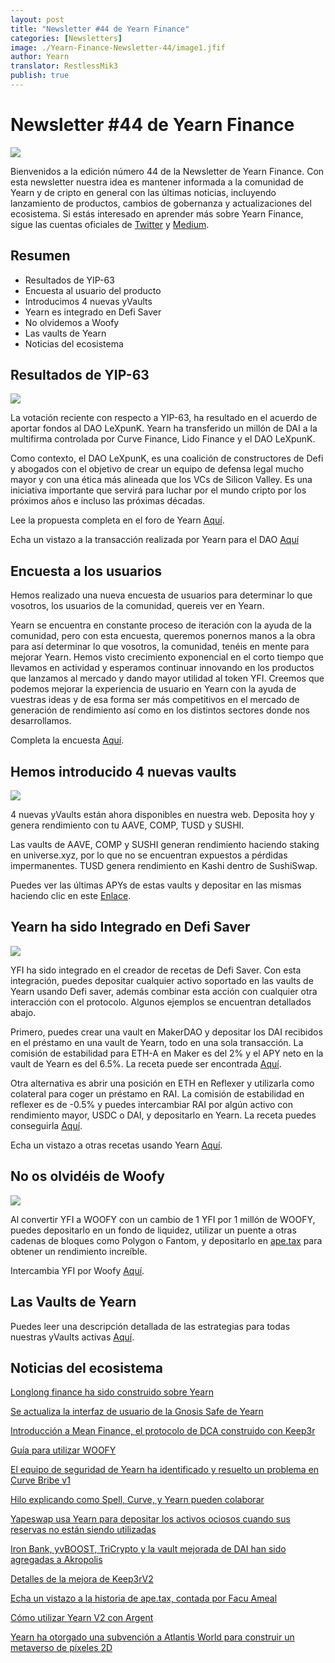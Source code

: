 ```yaml
---
layout: post
title: "Newsletter #44 de Yearn Finance"
categories: [Newsletters]
image: ./Yearn-Finance-Newsletter-44/image1.jfif
author: Yearn
translator: RestlessMik3
publish: true
---
```


# Newsletter #44 de Yearn Finance

![](image1.jfif)

Bienvenidos a la edición número 44 de la Newsletter de Yearn Finance. Con esta newsletter nuestra idea es mantener informada a la comunidad de Yearn y de cripto en general con las últimas noticias, incluyendo lanzamiento de productos, cambios de gobernanza y actualizaciones del ecosistema. Si estás interesado en aprender más sobre Yearn Finance, sigue las cuentas oficiales de [Twitter](https://twitter.com/iearnfinance) y [Medium](https://medium.com/iearn).

## **Resumen**

- Resultados de YIP-63
- Encuesta al usuario del producto
- Introducimos 4 nuevas yVaults
- Yearn es integrado en Defi Saver
- No olvidemos a Woofy
- Las vaults de Yearn
- Noticias del ecosistema

## **Resultados de YIP-63**

![](image2.jfif)

La votación reciente con respecto a YIP-63, ha resultado en el acuerdo de aportar fondos al DAO LeXpunK. Yearn ha transferido un millón de DAI a la multifirma controlada por Curve Finance, Lido Finance y el DAO LeXpunK.

Como contexto, el DAO LeXpunK, es una coalición de constructores de Defi y abogados con el objetivo de crear un equipo de defensa legal mucho mayor y con una ética más alineada que los VCs de Silicon Valley. Es una iniciativa importante que servirá para luchar por el mundo cripto por los próximos años e incluso las próximas décadas.

Lee la propuesta completa en el foro de Yearn [Aquí](https://gov.yearn.finance/t/yip-63-fund-builder-first-legal-activism-dao/11280).

Echa un vistazo a la transacción realizada por Yearn para el DAO [Aquí](https://etherscan.io/tx/0x0ec0fc55d6dc51b426a254bf2d6de138b1b9a1c3031f4ab3a7b39439fa004392)

## **Encuesta a los usuarios**

Hemos realizado una nueva encuesta de usuarios para determinar lo que vosotros, los usuarios de la comunidad, quereis ver en Yearn.

Yearn se encuentra en constante proceso de iteración con la ayuda de la comunidad, pero con esta encuesta, queremos ponernos manos a la obra para así determinar lo que vosotros, la comunidad, tenéis en mente para mejorar Yearn. Hemos visto crecimiento exponencial en el corto tiempo que llevamos en actividad y esperamos continuar innovando en los productos que lanzamos al mercado y dando mayor utilidad al token YFI. Creemos que podemos mejorar la experiencia de usuario en Yearn con la ayuda de vuestras ideas y de esa forma ser más competitivos en el mercado de generación de rendimiento así como en los distintos sectores donde nos desarrollamos.

Completa la encuesta [Aquí](https://yearnfinance.typeform.com/to/ojp3J8gn).

## **Hemos introducido 4 nuevas vaults**

![](image3.jfif)

4 nuevas yVaults están ahora disponibles en nuestra web. Deposita hoy y genera rendimiento con tu AAVE, COMP, TUSD y SUSHI.

Las vaults de AAVE, COMP y SUSHI generan rendimiento haciendo staking en universe.xyz, por lo que no se encuentran expuestos a pérdidas impermanentes. TUSD genera rendimiento en Kashi dentro de SushiSwap.

Puedes ver las últimas APYs de estas vaults y depositar en las mismas haciendo clic en este [Enlace](https://yearn.finance/vaults).

## **Yearn ha sido Integrado en Defi Saver**

![](image4.jfif)

YFI ha sido integrado en el creador de recetas de Defi Saver. Con esta integración, puedes depositar cualquier activo soportado en las vaults de Yearn usando Defi saver, además combinar esta acción con cualquier otra interacción con el protocolo. Algunos ejemplos se encuentran detallados abajo.

Primero, puedes crear una vault en MakerDAO y depositar los DAI recibidos en el préstamo en una vault de Yearn, todo en una sola transacción. La comisión de estabilidad para ETH-A en Maker es del 2% y el APY neto en la vault de Yearn es del 6.5%. La receta puede ser encontrada [Aquí](https://app.defisaver.com/recipes/create?recipe=V3JhcEV0aEFjdGlvbiwyMDtSZWZsZXhlck9wZW5TYWZlQWN0aW9uLEVUSC1BO1JlZmxleGVyU3VwcGx5QWN0aW9uLCQyLHJlY2lwZSxBbGwgYXZhaWxhYmxlO1JlZmxleGVyR2VuZXJhdGVBY3Rpb24sJDIsNjY2NixyZWNpcGU7U2VsbEFjdGlvbiwweDAzYWI0NTg2MzQ5MTBhYWQyMGVmNWYxYzhlZTk2ZjFkNmFjNTQ5MTkscmVjaXBlLDY2NjYsMHhBMGI4Njk5MWM2MjE4YjM2YzFkMTlENGEyZTlFYjBjRTM2MDZlQjQ4LHJlY2lwZSwxO1llYXJuU3VwcGx5QWN0aW9uLDB4QTBiODY5OTFjNjIxOGIzNmMxZDE5RDRhMmU5RWIwY0UzNjA2ZUI0OCxyZWNpcGUsQWxsIGF2YWlsYWJsZSx3YWxsZXQ%3D).

Otra alternativa es abrir una posición en ETH en Reflexer y utilizarla como colateral para coger un préstamo en RAI. La comisión de estabilidad en reflexer es de -0.5% y puedes intercambiar RAI por algún activo con rendimiento mayor, USDC o DAI, y depositarlo en Yearn. La receta puedes conseguirla [Aquí](https://app.defisaver.com/recipes/create?recipe=V3JhcEV0aEFjdGlvbiwyMDtSZWZsZXhlck9wZW5TYWZlQWN0aW9uLEVUSC1BO1JlZmxleGVyU3VwcGx5QWN0aW9uLCQyLHJlY2lwZSxBbGwgYXZhaWxhYmxlO1JlZmxleGVyR2VuZXJhdGVBY3Rpb24sJDIsNjY2NixyZWNpcGU7U2VsbEFjdGlvbiwweDAzYWI0NTg2MzQ5MTBhYWQyMGVmNWYxYzhlZTk2ZjFkNmFjNTQ5MTkscmVjaXBlLDY2NjYsMHhBMGI4Njk5MWM2MjE4YjM2YzFkMTlENGEyZTlFYjBjRTM2MDZlQjQ4LHJlY2lwZSwxO1llYXJuU3VwcGx5QWN0aW9uLDB4QTBiODY5OTFjNjIxOGIzNmMxZDE5RDRhMmU5RWIwY0UzNjA2ZUI0OCxyZWNpcGUsQWxsIGF2YWlsYWJsZSx3YWxsZXQ%3D).

Echa un vistazo a otras recetas usando Yearn [Aquí](https://app.defisaver.com/).

## **No os olvidéis de Woofy**

![](image5.jfif)

Al convertir YFI a WOOFY con un cambio de 1 YFI por 1 millón de WOOFY, puedes depositarlo en un fondo de liquidez, utilizar un puente a otras cadenas de bloques como Polygon o Fantom, y depositarlo en [ape.tax](https://ape.tax/) para obtener un rendimiento increíble.

Intercambia YFI por Woofy [Aquí](https://woofy.finance/).

## **Las Vaults de Yearn**

Puedes leer una descripción detallada de las estrategias para todas nuestras yVaults activas [Aquí](https://medium.com/yearn-state-of-the-vaults/the-vaults-at-yearn-9237905ffed3).

## **Noticias del ecosistema**

[Longlong finance ha sido construido sobre Yearn](https://twitter.com/longlongfinance/status/1424889905877069826)

[Se actualiza la interfaz de usuario de la Gnosis Safe de Yearn](https://twitter.com/seanmacaonghais/status/1427229450773618695?s=21)

[Introducción a Mean Finance, el protocolo de DCA construido con Keep3r](https://twitter.com/mean_fi/status/1422947694444785666?s=21)

[Guía para utilizar WOOFY](https://twitter.com/cryptannews/status/1426489521911177217?s=21)

[El equipo de seguridad de Yearn ha identificado y resuelto un problema en Curve Bribe v1](https://twitter.com/bantg/status/1426629982328180737?s=21)

[Hilo explicando como Spell, Curve, y Yearn pueden colaborar](https://twitter.com/danielesesta/status/1426547097415913476?s=21)

[Yapeswap usa Yearn para depositar los activos ociosos cuando sus reservas no están siendo utilizadas](https://twitter.com/yapeswap/status/1427270229839605761)

[Iron Bank, yvBOOST, TriCrypto y la vault mejorada de DAI han sido agregadas a Akropolis](https://twitter.com/akropolisio/status/1427258414229442563)

[Detalles de la mejora de Keep3rV2](https://twitter.com/AndreCronjeTech/status/1429021091218006023)

[Echa un vistazo a la historia de ape.tax, contada por Facu Ameal](https://twitter.com/fameal/status/1428382076064174080?s=20)

[Cómo utilizar Yearn V2 con Argent](https://twitter.com/argentHQ/status/1431205382865760257)

[Yearn ha otorgado una subvención a Atlantis World para construir un metaverso de píxeles 2D](https://twitter.com/iearnfinance/status/1432387438014435332)
